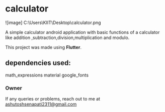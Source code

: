 # calculator
![image]
C:\Users\KIIT\Desktop\calculator.png  

A simple calculator android application with basic functions of a calculator like addition ,subtraction,division,multiplication and modulo.

This project was made using **Flutter**.

## dependencies used:
math_expressions
material
google_fonts

### Owner
If any queries or problems, reach out to me at <ashutoshsenapati2311@gmail.com>



